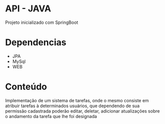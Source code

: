 # API - JAVA 

Projeto inicializado com SpringBoot

# Dependencias
- JPA
- MySql
- WEB

# Conteúdo

Implementação de um sistema de tarefas, onde o mesmo consiste em atribuir tarefas à determinados usuários, que dependendo de sua permissão cadastrada poderão editar, deletar, adicionar atualizações sobre o andamento da tarefa que lhe foi designada